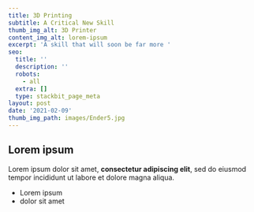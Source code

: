 ```yaml
---
title: 3D Printing
subtitle: A Critical New Skill
thumb_img_alt: 3D Printer
content_img_alt: lorem-ipsum
excerpt: 'A skill that will soon be far more '
seo:
  title: ''
  description: ''
  robots:
    - all
  extra: []
  type: stackbit_page_meta
layout: post
date: '2021-02-09'
thumb_img_path: images/Ender5.jpg
---
```

## Lorem ipsum

Lorem ipsum dolor sit amet, **consectetur adipiscing elit**, sed do eiusmod tempor incididunt ut labore et dolore magna aliqua.

- Lorem ipsum
- dolor sit amet